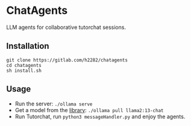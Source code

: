 # ChatAgents
LLM agents for collaborative tutorchat sessions.

## Installation
```
git clone https://gitlab.com/h2282/chatagents
cd chatagents
sh install.sh
```


## Usage
* Run the server: `./ollama serve`
* Get a model from the [library](https://ollama.ai/library): `./ollama pull llama2:13-chat`
* Run Tutorchat, run `python3 messageHandler.py` and enjoy the agents.
